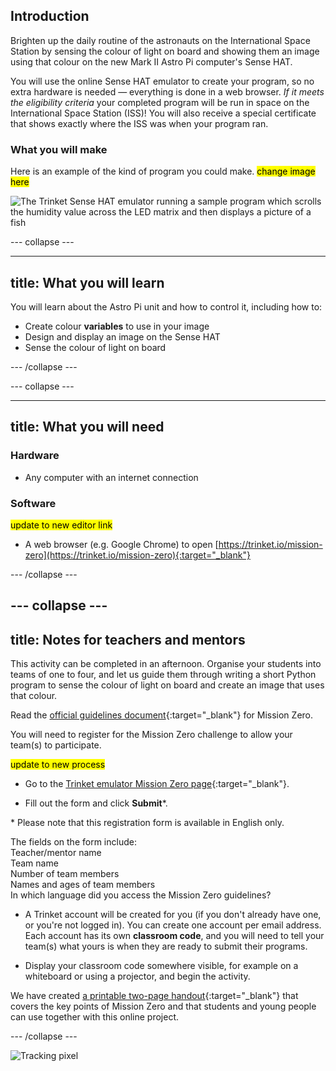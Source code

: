 ## Introduction

Brighten up the daily routine of the astronauts on the International Space Station by sensing the colour of light on board and showing them an image using that colour on the new Mark II Astro Pi computer's Sense HAT.

You will use the online Sense HAT emulator to create your program, so no extra hardware is needed — everything is done in a web browser.
*If it meets the eligibility criteria* your completed program will be run in space on the International Space Station (ISS)! You will also receive a special certificate that shows exactly where the ISS was when your program ran.

### What you will make

Here is an example of the kind of program you could make. <mark>change image here</mark>

![The Trinket Sense HAT emulator running a sample program which scrolls the humidity value across the LED matrix and then displays a picture of a fish](images/M0_4.gif)


--- collapse ---

---
title: What you will learn
---

You will learn about the Astro Pi unit and how to control it, including how to:
+ Create colour **variables** to use in your image
+ Design and display an image on the Sense HAT
+ Sense the colour of light on board

--- /collapse ---

--- collapse ---

---
title: What you will need
---

### Hardware

+ Any computer with an internet connection

### Software

<mark> update to new editor link </mark>
+ A web browser (e.g. Google Chrome) to open [https://trinket.io/mission-zero](https://trinket.io/mission-zero){:target="_blank"}

--- /collapse ---

--- collapse ---
---
title: Notes for teachers and mentors
---

This activity can be completed in an afternoon. Organise your students into teams of one to four, and let us guide them through writing a short Python program to sense the colour of light on board and create an image that uses that colour.

Read the [official guidelines document](https://astro-pi.org/media/mission-zero-guidelines/Astro_Pi_Mission_Zero_Guidelines_2021_22-en.pdf){:target="_blank"} for Mission Zero.

You will need to register for the Mission Zero challenge to allow your team(s) to participate.

<mark> update to new process </mark>

+ Go to the [Trinket emulator Mission Zero page](https://trinket.io/mission-zero){:target="_blank"}.

+ Fill out the form and click **Submit**\*.

\* Please note that this registration form is available in English only.  

The fields on the form include:  
Teacher/mentor name   
Team name  
Number of team members  
Names and ages of team members  
In which language did you access the Mission Zero guidelines?

+ A Trinket account will be created for you (if you don't already have one, or you're not logged in). You can create one account per email address. Each account has its own **classroom code**, and you will need to tell your team(s) what yours is when they are ready to submit their programs.

+ Display your classroom code somewhere visible, for example on a whiteboard or using a projector, and begin the activity.

 We have created [a printable two-page handout](http://rpf.io/mz-printout){:target="_blank"} that covers the key points of Mission Zero and that students and young people can use together with this online project.

--- /collapse ---

![Tracking pixel](https://code.org/api/hour/begin_raspberrypi_astropi.png)
